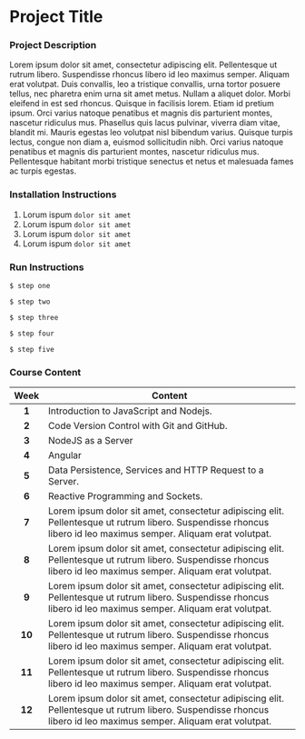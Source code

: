 # Project Title

### Project Description
Lorem ipsum dolor sit amet, consectetur adipiscing elit. Pellentesque ut rutrum libero. Suspendisse rhoncus libero id leo maximus semper. Aliquam erat volutpat. Duis convallis, leo a tristique convallis, urna tortor posuere tellus, nec pharetra enim urna sit amet metus. Nullam a aliquet dolor. Morbi eleifend in est sed rhoncus. Quisque in facilisis lorem. Etiam id pretium ipsum. Orci varius natoque penatibus et magnis dis parturient montes, nascetur ridiculus mus. Phasellus quis lacus pulvinar, viverra diam vitae, blandit mi. Mauris egestas leo volutpat nisl bibendum varius. Quisque turpis lectus, congue non diam a, euismod sollicitudin nibh. Orci varius natoque penatibus et magnis dis parturient montes, nascetur ridiculus mus. Pellentesque habitant morbi tristique senectus et netus et malesuada fames ac turpis egestas.

### Installation Instructions

1. Lorum ispum `dolor sit amet`
2. Lorum ispum `dolor sit amet`
3. Lorum ispum `dolor sit amet`
4. Lorum ispum `dolor sit amet`

### Run Instructions
`$ step one`

`$ step two`

`$ step three`

`$ step four`

`$ step five`


### Course Content
| Week | Content |
|:----:|-------|
|**1**     | Introduction to JavaScript and Nodejs. |
|**2**     | Code Version Control with Git and GitHub. |
|**3**     | NodeJS as a Server |
|**4**     | Angular |
|**5**     |  Data Persistence, Services and HTTP Request to a Server. |
|**6**     | Reactive Programming and Sockets. |
|**7**     |  Lorem ipsum dolor sit amet, consectetur adipiscing elit. Pellentesque ut rutrum libero. Suspendisse rhoncus libero id leo maximus semper. Aliquam erat volutpat.|
|**8**     | Lorem ipsum dolor sit amet, consectetur adipiscing elit. Pellentesque ut rutrum libero. Suspendisse rhoncus libero id leo maximus semper. Aliquam erat volutpat.|
|**9**     |  Lorem ipsum dolor sit amet, consectetur adipiscing elit. Pellentesque ut rutrum libero. Suspendisse rhoncus libero id leo maximus semper. Aliquam erat volutpat.|
|**10**     | Lorem ipsum dolor sit amet, consectetur adipiscing elit. Pellentesque ut rutrum libero. Suspendisse rhoncus libero id leo maximus semper. Aliquam erat volutpat.|
|**11**     |  Lorem ipsum dolor sit amet, consectetur adipiscing elit. Pellentesque ut rutrum libero. Suspendisse rhoncus libero id leo maximus semper. Aliquam erat volutpat.|
|**12**     | Lorem ipsum dolor sit amet, consectetur adipiscing elit. Pellentesque ut rutrum libero. Suspendisse rhoncus libero id leo maximus semper. Aliquam erat volutpat.|
